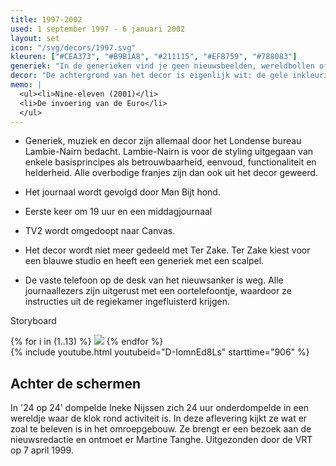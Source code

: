 ```yaml
---
title: 1997-2002
used: 1 september 1997 - 6 januari 2002
layout: set
icon: "/svg/decors/1997.svg"
kleuren: ["#CEA373", "#B9B1A8", "#211115", "#EFB759", "#788083"]
generiek: "In de generieken vind je geen nieuwsbeelden, wereldbollen of andere franjes terug, wel een opeenvolging van cijfers die eindigen op het uur van de nieuwsuitzending. De vormgeving is netoverschrijdend: je vindt er nergens TV1, TV2."
decor: "De achtergrond van het decor is eigenlijk wit: de gele inkleuring gebeurt via de belichting. Van een monitor waarop de correspondent zijn ding doet, is geen sprake meer: het scherm wordt voortaan elektronisch ingelast. In het decor zitten vervormde spiegels die de camera's en het personeel dat in de studio aanwezig is reflecteren."
memo: |
  <ul><li>Nine-eleven (2001)</li>
  <li>De invoering van de Euro</li>
  </ul>
---
```




* Generiek, muziek en decor zijn allemaal door het Londense bureau Lambie-Nairn bedacht. Lambie-Nairn is voor de styling uitgegaan van enkele basisprincipes als betrouwbaarheid, eenvoud, functionaliteit en helderheid. Alle overbodige franjes zijn dan ook uit het decor geweerd.

* Het journaal wordt gevolgd door Man Bijt hond.

* Eerste keer om 19 uur en een middagjournaal

* TV2 wordt omgedoopt naar Canvas.

* Het decor wordt niet meer gedeeld met Ter Zake. Ter Zake kiest voor een blauwe studio en heeft een generiek met een scalpel.

* De vaste telefoon op de desk van het nieuwsanker is weg. Alle journaallezers zijn uitgerust met een oortelefoontje, waardoor ze instructies uit de regiekamer ingefluisterd krijgen.

<div class="module">
  <p class="module-title">Storyboard</p>
  {% for i in (1..13) %}
    <img src="/img/1997/{{i}}.svg" class="storyboard-image">
  {% endfor %}
</div>

<div class="alt">
<div class="grid grid-pad">
<div class="col-1-2">
{% include youtube.html youtubeid="D-IomnEd8Ls" starttime="906" %}
</div>
<div class="col-1-2">

<h2>Achter de schermen</h2>

In '24 op 24' dompelde Ineke Nijssen zich 24 uur onderdompelde in een wereldje waar de klok rond activiteit is. In deze aflevering kijkt ze wat er zoal te beleven is in het omroepgebouw. Ze brengt er een bezoek aan de nieuwsredactie en ontmoet er Martine Tanghe. Uitgezonden door de VRT op 7 april 1999.

</div>
</div>
</div>
